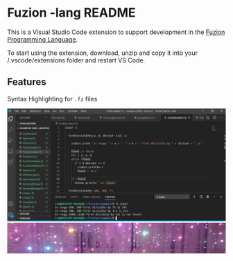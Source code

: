 # Fuzion -lang README

This is a Visual Studio Code extension to support development in the [Fuzion Programming Language](https://flang.dev).

To start using the extension, download, unzip and copy it into your <user home>/.vscode/extensions folder and restart VS Code.

## Features

Syntax Highlighting for `.fz` files

![Preview](images/vscode.png)
![Fuzion logo](images/banner.png)
